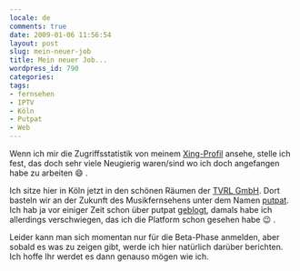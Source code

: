 ```yaml
---
locale: de
comments: true
date: 2009-01-06 11:56:54
layout: post
slug: mein-neuer-job
title: Mein neuer Job...
wordpress_id: 790
categories:
tags:
- fernsehen
- IPTV
- Köln
- Putpat
- Web
---
```


Wenn ich mir die Zugriffsstatistik von meinem
[Xing-Profil](https://www.xing.com/profile/Bodo_Tasche) ansehe, stelle ich
fest, das doch sehr viele Neugierig waren/sind wo ich doch angefangen habe zu
arbeiten :smile: .

Ich sitze hier in Köln jetzt in den schönen Räumen der [TVRL GmbH](http://www.tvrl.net).
Dort basteln wir an der Zukunft des Musikfernsehens unter dem Namen
[putpat](http://www.putpat.tv). Ich hab ja vor einiger Zeit
schon über putpat
[geblogt](http://blog.wannawork.de/2008/10/31/fensehen-der-zukunft-teil-2/),
damals habe ich allerdings verschwiegen, das ich die Platform schon gesehen
habe :wink: .

Leider kann man sich momentan nur für die Beta-Phase anmelden, aber sobald es
was zu zeigen gibt, werde ich hier natürlich darüber berichten. Ich hoffe Ihr
werdet es dann genauso mögen wie ich.
